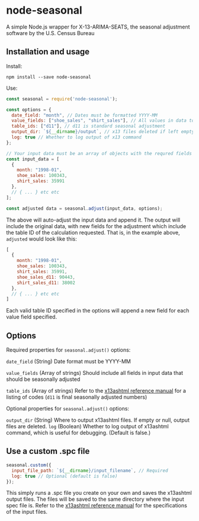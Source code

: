 # node-seasonal
A simple Node.js wrapper for X-13-ARIMA-SEATS, the seasonal adjustment software by the U.S. Census Bureau

## Installation and usage

Install:

```
npm install --save node-seasonal
```

Use: 

```js
const seasonal = require('node-seasonal');

const options = {
  date_field: "month", // Dates must be formatted YYYY-MM
  value_fields: ["shoe_sales", "shirt_sales"], // All values in data to adjust
  table_ids: ["d11"], // d11 is standard seasonal adjustment
  output_dir: `${__dirname}/output`, // x13 files deleted if left empty
  log: true // Whether to log output of x13 command
};

// Your input data must be an array of objects with the requred fields
const input_data = [
  {
    month: "1998-01",
    shoe_sales: 100343,
    shirt_sales: 35991
  },
  // { ... } etc etc
];

const adjusted data = seasonal.adjust(input_data, options);
```

The above will auto-adjust the input data and append it. The output will include the original data, with new fields for the adjustment which include the table ID of the calculation requested. That is, in the example above, `adjusted` would look like this:

```js
[
  {
    month: "1998-01",
    shoe_sales: 100343,
    shirt_sales: 35991,
    shoe_sales_d11: 90443,
    shirt_sales_d11: 38002
  },
  // { ... } etc etc
]
```

Each valid table ID specified in the options will append a new field for each value field specified.

## Options

Required properties for `seasonal.adjust()` options:

`date_field` (String) Date format must be YYYY-MM

`value_fields` (Array of strings) Should include all fields in input data that should be seasonally adjusted

`table_ids` (Array of strings) Refer to the [x13ashtml reference manual](https://www.census.gov/ts/x13as/docX13ASHTML.pdf) for a listing of codes (`d11` is final seasonally adjusted numbers)


Optional properties for `seasonal.adjust()` options:

`output_dir` (String) Where to output x13ashtml files. If empty or null, output files are deleted.
`log` (Boolean) Whether to log output of x13ashtml command, which is useful for debugging. (Default is false.)

## Use a custom .spc file

```js
seasonal.custom({
  input_file_path: `${__dirname}/input_filename`, // Required
  log: true // Optional (default is false)
});
```

This simply runs a .spc file you create on your own and saves the x13ashtml output files. The files will be saved to the same directory where the input spec file is. Refer to the [x13ashtml reference manual](https://www.census.gov/ts/x13as/docX13ASHTML.pdf) for the specifications of the input files.
